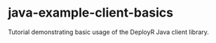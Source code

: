 # java-example-client-basics
Tutorial demonstrating basic usage of the DeployR Java client library.
